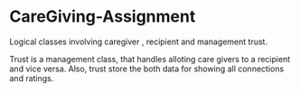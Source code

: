 # CareGiving-Assignment
Logical classes involving caregiver , recipient and management trust. 

Trust is a management class, that handles alloting care givers to a recipient and vice versa. Also, trust store the both data 
for showing all connections and ratings. 
